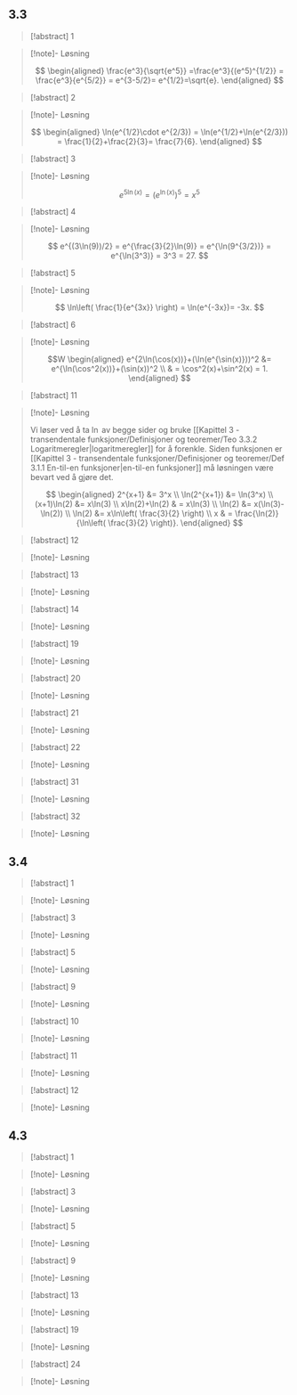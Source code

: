 ## 3.3
> 

> [!abstract] 1

> [!note]- Løsning
>
> 
> $$
> \begin{aligned} 
>   \frac{e^3}{\sqrt{e^5}} =\frac{e^3}{(e^5)^{1/2}} = \frac{e^3}{e^{5/2}} = e^{3-5/2}= e^{1/2}=\sqrt{e}.
> \end{aligned} 
> $$
> 

> [!abstract] 2

> [!note]- Løsning
>
> 
> $$
> \begin{aligned} 
>   \ln(e^{1/2}\cdot e^{2/3}) = \ln(e^{1/2}+\ln(e^{2/3}))  = \frac{1}{2}+\frac{2}{3}= \frac{7}{6}. 
> \end{aligned} 
> $$
> 

> [!abstract] 3

> [!note]- Løsning
>
> 
> $$e^{5\ln(x)} = (e^{\ln(x)})^5 =x^5$$
> 

> [!abstract] 4

> [!note]- Løsning
>
> 
> $$
> e^{(3\ln(9))/2} = e^{\frac{3}{2}\ln(9)} = e^{\ln(9^{3/2})} = e^{\ln(3^3)} = 3^3 = 27.
> $$
> 

> [!abstract] 5

> [!note]- Løsning
>
> 
> $$
> \ln\left( \frac{1}{e^{3x}} \right) = \ln(e^{-3x})= -3x.
> $$
> 

> [!abstract] 6

> [!note]- Løsning
>
> 
> $$W
> \begin{aligned} 
>   e^{2\ln(\cos(x))}+(\ln(e^{\sin(x)}))^2  &= e^{\ln(\cos^2(x))}+(\sin(x))^2 \\ & = \cos^2(x)+\sin^2(x) = 1.
> \end{aligned} 
> $$
> 

> [!abstract] 11

> [!note]- Løsning
>
> 
> Vi løser ved å ta $\ln$ av begge sider og bruke [[Kapittel 3 - transendentale funksjoner/Definisjoner og teoremer/Teo 3.3.2 Logaritmeregler|logaritmeregler]] for å forenkle. Siden funksjonen er [[Kapittel 3 - transendentale funksjoner/Definisjoner og teoremer/Def 3.1.1 En-til-en funksjoner|en-til-en funksjoner]] må løsningen være bevart ved å gjøre det.
> 
> $$
> \begin{aligned} 
>   2^{x+1}  &= 3^x  \\ \ln(2^{x+1}) &= \ln(3^x) \\ (x+1)\ln(2) &= x\ln(3) \\ x\ln(2)+\ln(2) & = x\ln(3) \\ \ln(2)  &= x(\ln(3)-\ln(2)) \\ \ln(2)  &= x\ln\left( \frac{3}{2} \right) \\ x & = \frac{\ln(2)}{\ln\left( \frac{3}{2} \right)}.
> \end{aligned}  
> $$
> 

> [!abstract] 12

> [!note]- Løsning
>
> 

> [!abstract] 13

> [!note]- Løsning
>
> 

> [!abstract] 14

> [!note]- Løsning
>
> 

> [!abstract] 19

> [!note]- Løsning
>
> 

> [!abstract] 20

> [!note]- Løsning
>
> 

> [!abstract] 21

> [!note]- Løsning
>
> 

> [!abstract] 22

> [!note]- Løsning
>
> 

> [!abstract] 31

> [!note]- Løsning
>
> 

> [!abstract] 32

> [!note]- Løsning
>
> 
## 3.4
> 

> [!abstract] 1

> [!note]- Løsning
>
> 

> [!abstract] 3

> [!note]- Løsning
>
> 

> [!abstract] 5

> [!note]- Løsning
>
> 

> [!abstract] 9

> [!note]- Løsning
>
> 

> [!abstract] 10

> [!note]- Løsning
>
> 

> [!abstract] 11

> [!note]- Løsning
>
> 

> [!abstract] 12

> [!note]- Løsning
>
> 
> 
## 4.3
> 

> [!abstract] 1

> [!note]- Løsning
>
> 

> [!abstract] 3

> [!note]- Løsning
>
> 

> [!abstract] 5

> [!note]- Løsning
>
> 

> [!abstract] 9

> [!note]- Løsning
>
> 

> [!abstract] 13

> [!note]- Løsning
>
> 

> [!abstract] 19

> [!note]- Løsning
>
> 

> [!abstract] 24

> [!note]- Løsning
>
> 
> 